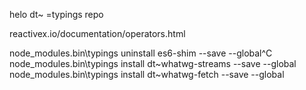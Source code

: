 helo
dt~ =typings repo

reactivex.io/documentation/operators.html

node_modules\.bin\typings uninstall es6-shim --save --global^C
node_modules\.bin\typings install dt~whatwg-streams --save --global
node_modules\.bin\typings install dt~whatwg-fetch --save --global